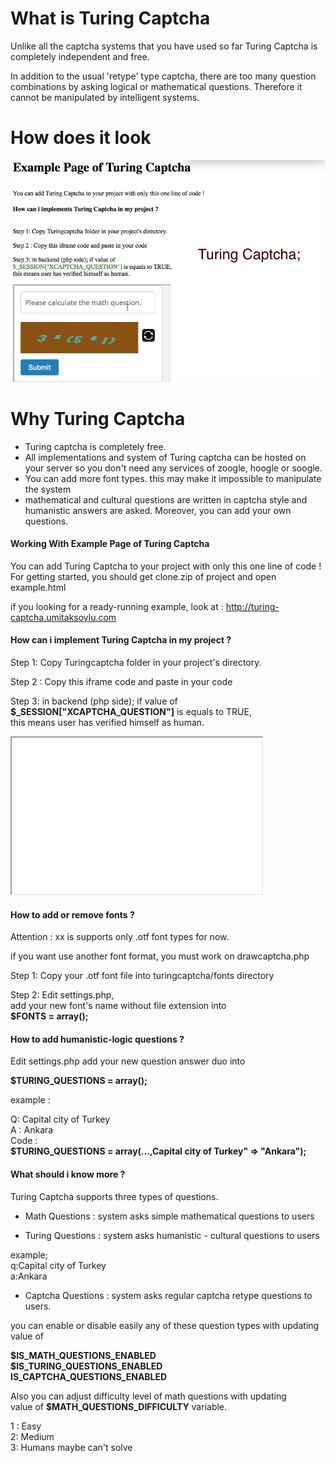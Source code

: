 
# What is Turing Captcha
Unlike all the captcha systems that you have used so far Turing Captcha is completely independent and free.

In addition to the usual 'retype' type captcha, there are too many question combinations by asking logical or mathematical questions.
Therefore it cannot be manipulated by intelligent systems.

# How does it look
![](example.gif)

# Why Turing Captcha

- Turing captcha is completely free.
- All implementations and system of Turing captcha can be hosted on your server so you don't need any services of zoogle, hoogle or soogle.
- You can add more font types. this may make it impossible to manipulate the system
- mathematical and cultural questions are written in captcha style and humanistic answers are asked. Moreover, you can add your own questions.



#### Working With Example Page of Turing Captcha
You can add Turing Captcha to your project with only this one line of code !  
For getting started, you should get clone.zip of project and open example.html

if you looking for a ready-running example, look at : http://turing-captcha.umitaksoylu.com


#### How can i implement Turing Captcha in my project ?

Step 1: Copy Turingcaptcha folder in your project's directory.  

Step 2 : Copy this iframe code and paste in your code  

Step 3: in backend (php side); if value of  
**$_SESSION["XCAPTCHA_QUESTION"]** is equals to TRUE,  
this means user has verified himself as human.  

<iframe src="captcha.php" width="400px" height="250px"></iframe>  

#### How to add or remove fonts ?

Attention : xx is supports only .otf font types for now.  

if you want use another font format, you must work on drawcaptcha.php  

Step 1: Copy your .otf font file into turingcaptcha/fonts directory  

Step 2: Edit settings.php,  
add your new font's name without file extension into  
**$FONTS = array();**

#### How to add humanistic-logic questions ?

Edit settings.php add your new question answer duo into  

**$TURING_QUESTIONS = array();**

example :  

Q: Capital city of Turkey  
A : Ankara  
Code :  
**$TURING_QUESTIONS = array(...,Capital city of Turkey" => "Ankara");**

#### What should i know more ?

Turing Captcha supports three types of questions.  

- Math Questions : system asks simple mathematical questions to users  

- Turing Questions : system asks humanistic - cultural questions to users  

example;  
q:Capital city of Turkey  
a:Ankara  

- Captcha Questions : system asks regular captcha retype questions to users.  

you can enable or disable easily any of these question types with updating value of  

**$IS_MATH_QUESTIONS_ENABLED  
$IS_TURING_QUESTIONS_ENABLED  
IS_CAPTCHA_QUESTIONS_ENABLED**

Also you can adjust difficulty level of math questions with updating  
value of **$MATH_QUESTIONS_DIFFICULTY** variable.  

1 : Easy  
2: Medium  
3: Humans maybe can't solve
